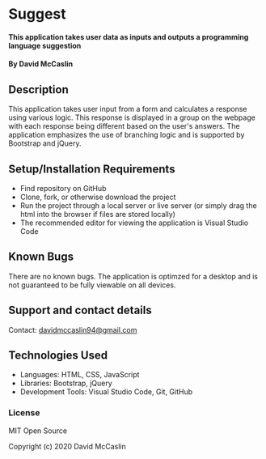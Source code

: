# Suggest

#### This application takes user data as inputs and outputs a programming language suggestion

#### By David McCaslin

## Description

This application takes user input from a form and calculates a response using various logic. This response is displayed in a group on the webpage with each response being different based on the user's answers. The application emphasizes the use of branching logic and is supported by Bootstrap and jQuery.

## Setup/Installation Requirements

* Find repository on GitHub
* Clone, fork, or otherwise download the project
* Run the project through a local server or live server (or simply drag the html into the browser if files are stored locally)
* The recommended editor for viewing the application is Visual Studio Code

## Known Bugs

There are no known bugs. The application is optimzed for a desktop and is not guaranteed to be fully viewable on all devices.

## Support and contact details

Contact: davidmccaslin94@gmail.com

## Technologies Used

* Languages: HTML, CSS, JavaScript
* Libraries: Bootstrap, jQuery
* Development Tools: Visual Studio Code, Git, GitHub

### License

MIT Open Source

Copyright (c) 2020 David McCaslin